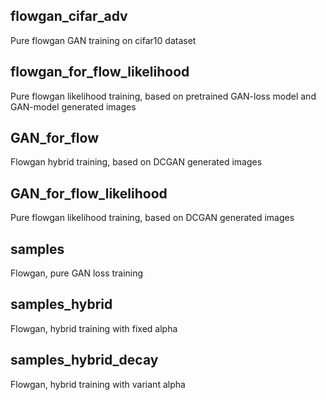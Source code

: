 ## flowgan_cifar_adv  
Pure flowgan GAN training on cifar10 dataset

## flowgan_for_flow_likelihood  
Pure flowgan likelihood training, based on pretrained GAN-loss model and GAN-model generated images

## GAN_for_flow  
Flowgan hybrid training, based on DCGAN generated images

## GAN_for_flow_likelihood  
Pure flowgan likelihood training, based on DCGAN generated images

## samples  
Flowgan, pure GAN loss training  

## samples_hybrid  
Flowgan, hybrid training with fixed alpha

## samples_hybrid_decay  
Flowgan, hybrid training with variant alpha
